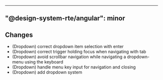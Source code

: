 ---
  "@design-system-rte/angular": minor
  ---
  
  ## Changes

- (Dropdown) correct dropdown item selection with enter
- (Dropdown) correct trigger holding focus when navigating with tab
- (Dropdown) avoid scrollbar navigation while navigating a dropdown-menu using the keyboard
- (Dropdown) handle menu key input for navigation and closing
- (Dropdown) add dropdown system
